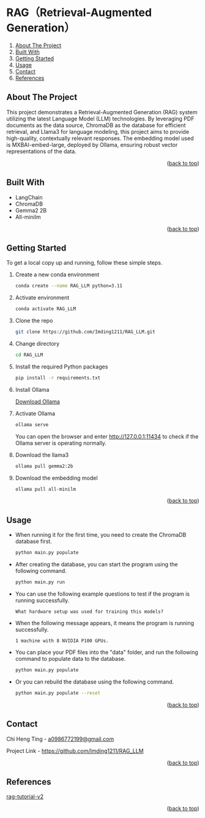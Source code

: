 <a id="readme-top"></a>
# RAG（Retrieval-Augmented Generation）


<ol>
  <li><a href="#about-the-project">About The Project</a></li>
  <li><a href="#built-with">Built With</a></li>
  <li><a href="#getting-started">Getting Started</a></li>
  <li><a href="#usage">Usage</a></li>
  <li><a href="#contact">Contact</a></li>
  <li><a href="#references">References</a></li>
</ol>

## About The Project

This project demonstrates a Retrieval-Augmented Generation (RAG) system utilizing the latest Language Model (LLM) technologies. By leveraging PDF documents as the data source, ChromaDB as the database for efficient retrieval, and Llama3 for language modeling, this project aims to provide high-quality, contextually relevant responses. The embedding model used is MXBAI-embed-large, deployed by Ollama, ensuring robust vector representations of the data.

<p align="right">(<a href="#readme-top">back to top</a>)</p>

## Built With

* LangChain
* ChromaDB
* Gemma2 2B
* All-minilm
  
<p align="right">(<a href="#readme-top">back to top</a>)</p>

## Getting Started

To get a local copy up and running, follow these simple steps.

1. Create a new conda environment
   ```sh
   conda create --name RAG_LLM python=3.11
   ```
   
2. Activate environment
   ```sh
   conda activate RAG_LLM
   ```

3. Clone the repo
   ```sh
   git clone https://github.com/Imding1211/RAG_LLM.git
   ```
   
4. Change directory
   ```sh
   cd RAG_LLM
   ```
   
5. Install the required Python packages
   ```sh
   pip install -r requirements.txt
   ```
   
6. Install Ollama

   [Download Ollama](https://ollama.com/download)

7. Activate Ollama
   ```sh
   ollama serve
   ```
   You can open the browser and enter http://127.0.0.1:11434 to check if the Ollama server is operating normally.

8. Download the llama3
   ```sh
   ollama pull gemma2:2b
   ```
   
9. Download the embedding model
   ```sh
   ollama pull all-minilm
   ```

<p align="right">(<a href="#readme-top">back to top</a>)</p>

## Usage

* When running it for the first time, you need to create the ChromaDB database first.
   ```sh
   python main.py populate
   ```

* After creating the database, you can start the program using the following command.
   ```sh
   python main.py run
   ```

* You can use the following example questions to test if the program is running successfully.
   ```
   What hardware setup was used for training this models?
   ```
   
* When the following message appears, it means the program is running successfully.
   ```
   1 machine with 8 NVIDIA P100 GPUs.
   ```
   
* You can place your PDF files into the "data" folder, and run the following command to populate data to the database.
   ```sh
   python main.py populate
   ```

* Or you can rebuild the database using the following command.
   ```sh
   python main.py populate --reset
  ```

<p align="right">(<a href="#readme-top">back to top</a>)</p>

## Contact

Chi Heng Ting - a0986772199@gmail.com

Project Link - https://github.com/Imding1211/RAG_LLM

<p align="right">(<a href="#readme-top">back to top</a>)</p>

## References

[rag-tutorial-v2](https://github.com/pixegami/rag-tutorial-v2)

<p align="right">(<a href="#readme-top">back to top</a>)</p>
